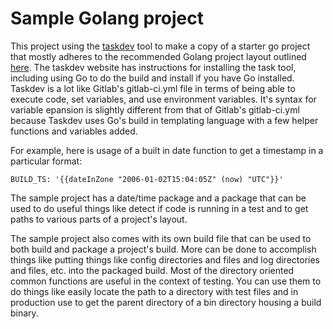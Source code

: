 # Sample Golang project

This project using the [taskdev](https://taskfile.dev) tool to make a copy of a
starter go project that mostly adheres to the recommended Golang project layout
outlined [here](https://github.com/golang-standards/project-layout). The taskdev
website has instructions for installing the task tool, including using Go to do
the build and install if you have Go installed. Taskdev is a lot like Gitlab's
gitlab-ci.yml file in terms of being able to execute code, set variables, and
use environment variables. It's syntax for variable epansion is slightly
different from that of Gitlab's gitlab-ci.yml because Taskdev uses Go's build in
templating language with a few helper functions and variables added.

For example, here is usage of a built in date function to get a timestamp in a
particular format:

```BUILD_TS: '{{dateInZone "2006-01-02T15:04:05Z" (now) "UTC"}}'```

The sample project has a date/time package and a package that can be used to do
useful things like detect if code is running in a test and to get paths to
various parts of a project's layout.

The sample project also comes with its own build file that can be used to both
build and package a project's build. More can be done to accomplish things like
putting things like config directories and files and log directories and files,
etc. into the packaged build. Most of the directory oriented common functions
are useful in the context of testing. You can use them to do things like easily
locate the path to a directory with test files and in production use to get the
parent directory of a bin directory housing a build binary.